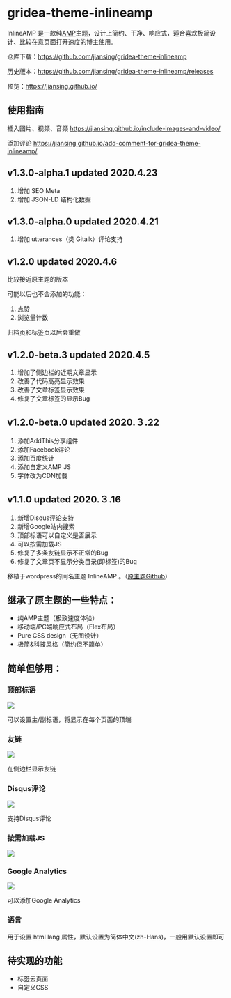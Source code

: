 # gridea-theme-inlineamp
InlineAMP 是一款纯[AMP](https://amp.dev/)主题，设计上简约、干净、响应式，适合喜欢极简设计、比较在意页面打开速度的博主使用。

<!-- more -->

仓库下载：https://github.com/jiansing/gridea-theme-inlineamp

历史版本：https://github.com/jiansing/gridea-theme-inlineamp/releases

预览：https://jiansing.github.io/

## 使用指南
插入图片、视频、音频
https://jiansing.github.io/include-images-and-video/

添加评论
https://jiansing.github.io/add-comment-for-gridea-theme-inlineamp/


## v1.3.0-alpha.1 updated 2020.4.23
1. 增加 SEO Meta
2. 增加 JSON-LD 结构化数据



## v1.3.0-alpha.0 updated 2020.4.21

1. 增加 utterances（类 Gitalk）评论支持


## v1.2.0 updated 2020.4.6
比较接近原主题的版本

可能以后也不会添加的功能：
1. 点赞
2. 浏览量计数

归档页和标签页以后会重做

## v1.2.0-beta.3 updated 2020.4.5

1. 增加了侧边栏的近期文章显示
2. 改善了代码高亮显示效果
3. 改善了文章标签显示效果
4. 修复了文章标签的显示Bug


## v1.2.0-beta.0 updated 2020.３.22

1. 添加AddThis分享组件
2. 添加Facebook评论
3. 添加百度统计
4. 添加自定义AMP JS
5. 字体改为CDN加载

## v1.1.0 updated 2020.３.16
1. 新增Disqus评论支持
2. 新增Google站内搜索
3. 顶部标语可以自定义是否展示
4. 可以按需加载JS
5. 修复了多条友链显示不正常的Bug
6. 修复了文章页不显示分类目录(即标签)的Bug


移植于wordpress的同名主题 InlineAMP 。（[原主题Github](https://github.com/justid/InlineAMP)）

## 继承了原主题的一些特点：
- 纯AMP主题（极致速度体验）
- 移动端/PC端响应式布局（Flex布局）
- Pure CSS design（无图设计）
- 极简&科技风格（简约但不简单）

## 简单但够用：
### 顶部标语
![](https://i.loli.net/2020/03/18/Qa9JNCj2y8x3ebz.png)

可以设置主/副标语，将显示在每个页面的顶端

### 友链
![](https://i.loli.net/2020/03/18/e3M1SzjdKPyfDLT.png)

在侧边栏显示友链

### Disqus评论
![](https://i.loli.net/2020/03/18/5WbgXrvoBfjmtpl.png)

支持Disqus评论

### 按需加载JS
![](https://i.loli.net/2020/03/18/GjLah3yqucfBDop.png)

### Google Analytics
![](https://i.loli.net/2020/03/18/mrSz7qdMAJiPNg3.png)

可以添加Google Analytics

### 语言
用于设置 html lang 属性，默认设置为简体中文(zh-Hans)，一般用默认设置即可


## 待实现的功能

- 标签云页面
- 自定义CSS






